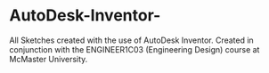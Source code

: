 # AutoDesk-Inventor-
All Sketches created with the use of AutoDesk Inventor. Created in conjunction with the ENGINEER1C03 (Engineering Design) course at McMaster University. 
